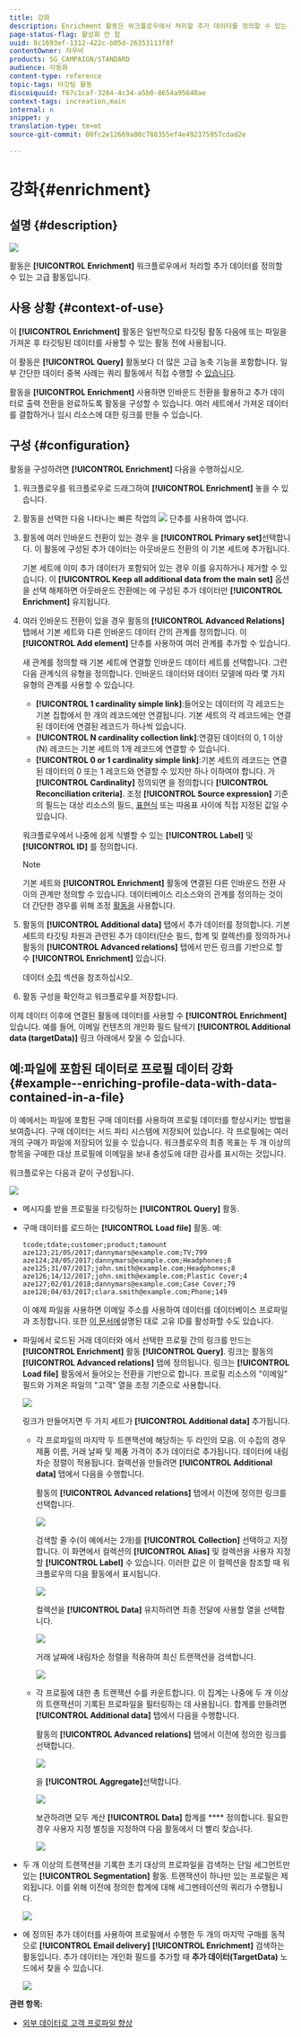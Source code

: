 ```yaml
---
title: 강화
description: Enrichment 활동은 워크플로우에서 처리할 추가 데이터를 정의할 수 있는 고급 활동입니다.
page-status-flag: 활성화 안 함
uuid: 8c1693ef-1312-422c-b05d-26353113f8f
contentOwner: 자우비
products: SG_CAMPAIGN/STANDARD
audience: 자동화
content-type: reference
topic-tags: 타깃팅 활동
discoiquuid: f67c1caf-3284-4c34-a5b0-8654a95640ae
context-tags: increation,main
internal: n
snippet: y
translation-type: tm+mt
source-git-commit: 00fc2e12669a00c788355ef4e492375957cdad2e

---
```



# 강화{#enrichment}

## 설명 {#description}

![](assets/enrichment.png)

활동은 **[!UICONTROL Enrichment]** 워크플로우에서 처리할 추가 데이터를 정의할 수 있는 고급 활동입니다.

## 사용 상황 {#context-of-use}

이 **[!UICONTROL Enrichment]** 활동은 일반적으로 타깃팅 활동 다음에 또는 파일을 가져온 후 타깃팅된 데이터를 사용할 수 있는 활동 전에 사용됩니다.

이 활동은 **[!UICONTROL Query]** 활동보다 더 많은 고급 농축 기능을 포함합니다. 일부 간단한 데이터 중복 사례는 쿼리 활동에서 직접 수행할 수 [있습니다](../../automating/using/query.md#enriching-data).

활동을 **[!UICONTROL Enrichment]** 사용하면 인바운드 전환을 활용하고 추가 데이터로 출력 전환을 완료하도록 활동을 구성할 수 있습니다. 여러 세트에서 가져온 데이터를 결합하거나 임시 리소스에 대한 링크를 만들 수 있습니다.

## 구성 {#configuration}

활동을 구성하려면 **[!UICONTROL Enrichment]** 다음을 수행하십시오.

1. 워크플로우를 워크플로우로 드래그하여 **[!UICONTROL Enrichment]** 놓을 수 있습니다.
1. 활동을 선택한 다음 나타나는 빠른 작업의 ![](assets/edit_darkgrey-24px.png) 단추를 사용하여 엽니다.
1. 활동에 여러 인바운드 전환이 있는 경우 을 **[!UICONTROL Primary set]**&#x200B;선택합니다. 이 활동에 구성된 추가 데이터는 아웃바운드 전환의 이 기본 세트에 추가됩니다.

   기본 세트에 이미 추가 데이터가 포함되어 있는 경우 이를 유지하거나 제거할 수 있습니다. 이 **[!UICONTROL Keep all additional data from the main set]** 옵션을 선택 해제하면 아웃바운드 전환에는 에 구성된 추가 데이터만 **[!UICONTROL Enrichment]** 유지됩니다.

1. 여러 인바운드 전환이 있을 경우 활동의 **[!UICONTROL Advanced Relations]** 탭에서 기본 세트와 다른 인바운드 데이터 간의 관계를 정의합니다. 이 **[!UICONTROL Add element]** 단추를 사용하여 여러 관계를 추가할 수 있습니다.

   새 관계를 정의할 때 기본 세트에 연결할 인바운드 데이터 세트를 선택합니다. 그런 다음 관계식의 유형을 정의합니다. 인바운드 데이터와 데이터 모델에 따라 몇 가지 유형의 관계를 사용할 수 있습니다.

   * **[!UICONTROL 1 cardinality simple link]**:들어오는 데이터의 각 레코드는 기본 집합에서 한 개의 레코드에만 연결됩니다. 기본 세트의 각 레코드에는 연결된 데이터에 연결된 레코드가 하나씩 있습니다.
   * **[!UICONTROL N cardinality collection link]**:연결된 데이터의 0, 1 이상(N) 레코드는 기본 세트의 1개 레코드에 연결할 수 있습니다.
   * **[!UICONTROL 0 or 1 cardinality simple link]**:기본 세트의 레코드는 연결된 데이터의 0 또는 1 레코드와 연결할 수 있지만 하나 이하여야 합니다.
   가 **[!UICONTROL Cardinality]** 정의되면 을 정의합니다 **[!UICONTROL Reconciliation criteria]**. 조정 **[!UICONTROL Source expression]** 기준의 필드는 대상 리소스의 필드, [표현식](../../automating/using/advanced-expression-editing.md) 또는 따옴표 사이에 직접 지정된 값일 수 있습니다.

   워크플로우에서 나중에 쉽게 식별할 수 있는 **[!UICONTROL Label]** 및 **[!UICONTROL ID]** 를 정의합니다.

   >[!NOTE]
   >
   >기본 세트와 **[!UICONTROL Enrichment]** 활동에 연결된 다른 인바운드 전환 사이의 관계만 정의할 수 있습니다. 데이터베이스 리소스와의 관계를 정의하는 것이 더 간단한 경우를 위해 조정 [활동을](../../automating/using/reconciliation.md) 사용합니다.

1. 활동의 **[!UICONTROL Additional data]** 탭에서 추가 데이터를 정의합니다. 기본 세트의 타깃팅 차원과 관련된 추가 데이터(단순 필드, 합계 및 컬렉션)를 정의하거나 활동의 **[!UICONTROL Advanced relations]** 탭에서 만든 링크를 기반으로 할 수 **[!UICONTROL Enrichment]** 있습니다.

   데이터 [수집](../../automating/using/query.md#enriching-data) 섹션을 참조하십시오.

1. 활동 구성을 확인하고 워크플로우를 저장합니다.

이제 데이터 이후에 연결된 활동에 데이터를 사용할 수 **[!UICONTROL Enrichment]**&#x200B;있습니다. 예를 들어, 이메일 컨텐츠의 개인화 필드 탐색기 **[!UICONTROL Additional data (targetData)]** 링크 아래에서 찾을 수 있습니다.

## 예:파일에 포함된 데이터로 프로필 데이터 강화 {#example--enriching-profile-data-with-data-contained-in-a-file}

이 예에서는 파일에 포함된 구매 데이터를 사용하여 프로필 데이터를 향상시키는 방법을 보여줍니다. 구매 데이터는 서드 파티 시스템에 저장되어 있습니다. 각 프로필에는 여러 개의 구매가 파일에 저장되어 있을 수 있습니다. 워크플로우의 최종 목표는 두 개 이상의 항목을 구매한 대상 프로필에 이메일을 보내 충성도에 대한 감사를 표시하는 것입니다.

워크플로우는 다음과 같이 구성됩니다.

![](assets/enrichment_example_workflow.png)

* 메시지를 받을 프로필을 타깃팅하는 **[!UICONTROL Query]** 활동.
* 구매 데이터를 로드하는 **[!UICONTROL Load file]** 활동. 예:

   ```
   tcode;tdate;customer;product;tamount
   aze123;21/05/2017;dannymars@example.com;TV;799
   aze124;28/05/2017;dannymars@example.com;Headphones;8
   aze125;31/07/2017;john.smith@example.com;Headphones;8
   aze126;14/12/2017;john.smith@example.com;Plastic Cover;4
   aze127;02/01/2018;dannymars@example.com;Case Cover;79
   aze128;04/03/2017;clara.smith@example.com;Phone;149
   ```

   이 예제 파일을 사용하면 이메일 주소를 사용하여 데이터를 데이터베이스 프로파일과 조정합니다. 또한 [이 문서에](../../developing/using/configuring-the-resource-s-data-structure.md#generating-a-unique-id-for-profiles-and-custom-resources)설명된 대로 고유 ID를 활성화할 수도 있습니다.

* 파일에서 로드된 거래 데이터와 에서 선택한 프로필 간의 링크를 만드는 **[!UICONTROL Enrichment]** 활동 **[!UICONTROL Query]**. 링크는 활동의 **[!UICONTROL Advanced relations]** 탭에 정의됩니다. 링크는 **[!UICONTROL Load file]** 활동에서 들어오는 전환을 기반으로 합니다. 프로필 리소스의 "이메일" 필드와 가져온 파일의 "고객" 열을 조정 기준으로 사용합니다.

   ![](assets/enrichment_example_workflow2.png)

   링크가 만들어지면 두 가지 세트가 **[!UICONTROL Additional data]** 추가됩니다.

   * 각 프로파일의 마지막 두 트랜잭션에 해당하는 두 라인의 모음. 이 수집의 경우 제품 이름, 거래 날짜 및 제품 가격이 추가 데이터로 추가됩니다. 데이터에 내림차순 정렬이 적용됩니다. 컬렉션을 만들려면 **[!UICONTROL Additional data]** 탭에서 다음을 수행합니다.

      활동의 **[!UICONTROL Advanced relations]** 탭에서 이전에 정의한 링크를 선택합니다.

      ![](assets/enrichment_example_workflow3.png)

      검색할 줄 수(이 예에서는 2개)를 **[!UICONTROL Collection]** 선택하고 지정합니다. 이 화면에서 컬렉션의 **[!UICONTROL Alias]** 및 컬렉션을 사용자 지정할 **[!UICONTROL Label]** 수 있습니다. 이러한 값은 이 컬렉션을 참조할 때 워크플로우의 다음 활동에서 표시됩니다.

      ![](assets/enrichment_example_workflow4.png)

      컬렉션을 **[!UICONTROL Data]** 유지하려면 최종 전달에 사용할 열을 선택합니다.

      ![](assets/enrichment_example_workflow6.png)

      거래 날짜에 내림차순 정렬을 적용하여 최신 트랜잭션을 검색합니다.

      ![](assets/enrichment_example_workflow7.png)

   * 각 프로필에 대한 총 트랜잭션 수를 카운트합니다. 이 집계는 나중에 두 개 이상의 트랜잭션이 기록된 프로파일을 필터링하는 데 사용됩니다. 합계를 만들려면 **[!UICONTROL Additional data]** 탭에서 다음을 수행합니다.

      활동의 **[!UICONTROL Advanced relations]** 탭에서 이전에 정의한 링크를 선택합니다.

      ![](assets/enrichment_example_workflow3.png)

      을 **[!UICONTROL Aggregate]**&#x200B;선택합니다.

      ![](assets/enrichment_example_workflow8.png)

      보관하려면 모두 계산 **[!UICONTROL Data]** 합계를 **** 정의합니다. 필요한 경우 사용자 지정 별칭을 지정하여 다음 활동에서 더 빨리 찾습니다.

      ![](assets/enrichment_example_workflow9.png)

* 두 개 이상의 트랜잭션을 기록한 초기 대상의 프로파일을 검색하는 단일 세그먼트만 있는 **[!UICONTROL Segmentation]** 활동. 트랜잭션이 하나만 있는 프로필은 제외됩니다. 이를 위해 이전에 정의한 합계에 대해 세그멘테이션의 쿼리가 수행됩니다.

   ![](assets/enrichment_example_workflow5.png)

* 에 정의된 추가 데이터를 사용하여 프로필에서 수행한 두 개의 마지막 구매를 동적으로 **[!UICONTROL Email delivery]** **[!UICONTROL Enrichment]** 검색하는 활동입니다. 추가 데이터는 개인화 필드를 추가할 때 **추가 데이터(TargetData)** 노드에서 찾을 수 있습니다.

   ![](assets/enrichment_example_workflow10.png)

**관련 항목:**

* [외부 데이터로 고객 프로파일 향상](https://helpx.adobe.com/campaign/kb/simplify-campaign-management.html#Managedatatofuelengagingexperiences)

